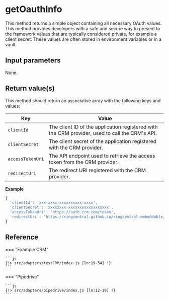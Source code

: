 # getOauthInfo

This method returns a simple object containing all necessary OAuth values. This method provides developers with a safe and secure way to present to the framework values that are typically considered private, for example a client secret. These values are often stored in environment variables or in a vault. 

## Input parameters

None.

## Return value(s)

This method should return an associative array with the following keys and values:

| Key              | Value                                                                                          |
|------------------|------------------------------------------------------------------------------------------------|
| `clientId`       | The client ID of the application registered with the CRM provider, used to call the CRM's API. |
| `clientSecret`   | The client secret of the application registered with the CRM provider.                         |
| `accessTokenUri` | The API endpoint used to retrieve the access token from the CRM provider.                      |
| `redirectUri`    | The redirect URI registered with the CRM provider.                                             |

**Example**

```js
{
  'clientId': 'xxx-xxxx-xxxxxxxxxx-xxxx',
  'clientSecret': 'xxxxxxxx-xxxxxxxxxxxxxxxxxx',
  'accessTokenUri': 'https://auth.crm.com/token',
  'redirectUri': 'https://ringcentral.github.io/ringcentral-embeddable/redirect.html'
}
```

## Reference

=== "Example CRM"

    ```js
    {!> src/adapters/testCRM/index.js [ln:19-54] !}
	```
	
=== "Pipedrive"

	```js
    {!> src/adapters/pipedrive/index.js [ln:12-19] !}
	```

